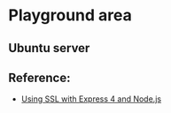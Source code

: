 # Playground area
## Ubuntu server
## Reference:
* [Using SSL with Express 4 and Node.js](https://aghassi.github.io/ssl-using-express-4/)
